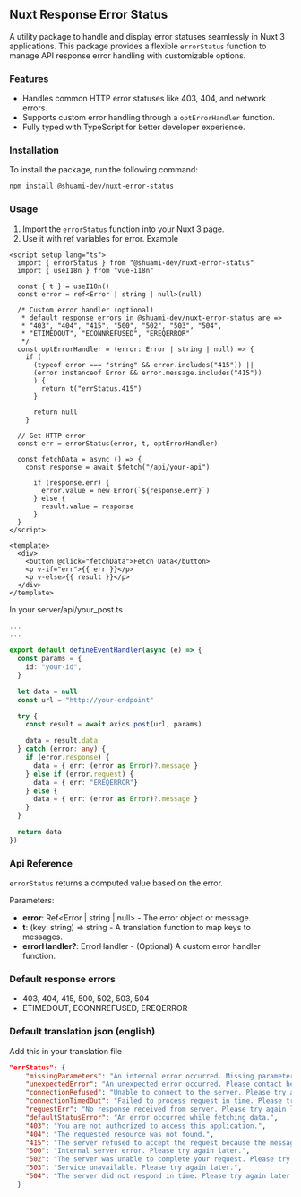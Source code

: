 ## Nuxt Response Error Status

A utility package to handle and display error statuses seamlessly in Nuxt 3 applications. This package provides a flexible `errorStatus` function to manage API response error handling with customizable options.

### Features

- Handles common HTTP error statuses like 403, 404, and network errors.
- Supports custom error handling through a `optErrorHandler` function.
- Fully typed with TypeScript for better developer experience.

### Installation

To install the package, run the following command:

```bash
npm install @shuami-dev/nuxt-error-status
```

### Usage

1. Import the `errorStatus` function into your Nuxt 3 page.
2. Use it with ref variables for error.
   Example

```vue
<script setup lang="ts">
  import { errorStatus } from "@shuami-dev/nuxt-error-status"
  import { useI18n } from "vue-i18n"

  const { t } = useI18n()
  const error = ref<Error | string | null>(null)

  /* Custom error handler (optional)
   * default response errors in @shuami-dev/nuxt-error-status are =>
   * "403", "404", "415", "500", "502", "503", "504",
   * "ETIMEDOUT", "ECONNREFUSED", "EREQERROR"
   */
  const optErrorHandler = (error: Error | string | null) => {
    if (
      (typeof error === "string" && error.includes("415")) ||
      (error instanceof Error && error.message.includes("415"))
      ) {
        return t("errStatus.415")
      }

      return null
    }

  // Get HTTP error
  const err = errorStatus(error, t, optErrorHandler)

  const fetchData = async () => {
    const response = await $fetch("/api/your-api")

      if (response.err) {
        error.value = new Error(`${response.err}`)
      } else {
        result.value = response
      }
  }
</script>

<template>
  <div>
    <button @click="fetchData">Fetch Data</button>
    <p v-if="err">{{ err }}</p>
    <p v-else>{{ result }}</p>
  </div>
</template>
```

   In your server/api/your_post.ts

```ts
...
...

export default defineEventHandler(async (e) => {
  const params = {
    id: "your-id",
  }

  let data = null
  const url = "http://your-endpoint"

  try {
    const result = await axios.post(url, params)

    data = result.data
  } catch (error: any) {
    if (error.response) {
      data = { err: (error as Error)?.message }
    } else if (error.request) {
      data = { err: "EREQERROR"}
    } else {
      data = { err: (error as Error)?.message }
    }
  }

  return data
})
```

### Api Reference

`errorStatus` returns a computed value based on the error.

Parameters:

- **error**: Ref<Error | string | null> - The error object or message.
- **t**: (key: string) => string - A translation function to map keys to messages.
- **errorHandler?**: ErrorHandler - (Optional) A custom error handler function.

### Default response errors

- 403, 404, 415, 500, 502, 503, 504
- ETIMEDOUT, ECONNREFUSED, EREQERROR

### Default translation json (english)

Add this in your translation file

```json
"errStatus": {
    "missingParameters": "An internal error occurred. Missing parameters.",
    "unexpectedError": "An unexpected error occurred. Please contact helpdesk.",
    "connectionRefused": "Unable to connect to the server. Please try again later.",
    "connectionTimedOut": "Failed to process request in time. Please try again later.",
    "requestErr": "No response received from server. Please try again later.",
    "defaultStatusError": "An error occurred while fetching data.",
    "403": "You are not authorized to access this application.",
    "404": "The requested resource was not found.",
    "415": "The server refused to accept the request because the message content format is not supported.",
    "500": "Internal server error. Please try again later.",
    "502": "The server was unable to complete your request. Please try again later.",
    "503": "Service unavailable. Please try again later.",
    "504": "The server did not respond in time. Please try again later."
  }
```
